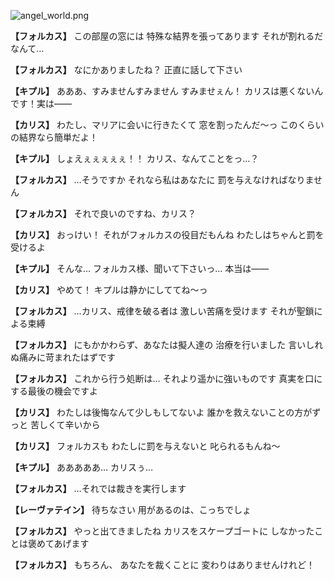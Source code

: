 
![angel_world.png](../images/backgrounds/angel_world.png)

**【フォルカス】**
この部屋の窓には
特殊な結界を張ってあります
それが割れるだなんて…

**【フォルカス】**
なにかありましたね？
正直に話して下さい

**【キプル】**
あああ、すみませんすみません
すみませぇん！
カリスは悪くないんです！実は――

**【カリス】**
わたし、マリアに会いに行きたくて
窓を割ったんだ～っ
このくらいの結界なら簡単だよ！

**【キプル】**
しょえぇぇぇぇぇ！！
カリス、なんてことをっ…？

**【フォルカス】**
…そうですか
それなら私はあなたに
罰を与えなければなりません

**【フォルカス】**
それで良いのですね、カリス？

**【カリス】**
おっけい！
それがフォルカスの役目だもんね
わたしはちゃんと罰を受けるよ

**【キプル】**
そんな…
フォルカス様、聞いて下さいっ…
本当は――

**【カリス】**
やめて！
キプルは静かにしててね～っ

**【フォルカス】**
…カリス、戒律を破る者は
激しい苦痛を受けます
それが聖鎖による束縛

**【フォルカス】**
にもかかわらず、あなたは擬人達の
治療を行いました
言いしれぬ痛みに苛まれたはずです

**【フォルカス】**
これから行う処断は…
それより遥かに強いものです
真実を口にする最後の機会ですよ

**【カリス】**
わたしは後悔なんて少しもしてないよ
誰かを救えないことの方がずっと
苦しくて辛いから

**【カリス】**
フォルカスも
わたしに罰を与えないと
叱られるもんね～

**【キプル】**
あああああ…
カリスぅ…

**【フォルカス】**
…それでは裁きを実行します

**【レーヴァテイン】**
待ちなさい
用があるのは、こっちでしょ

**【フォルカス】**
やっと出てきましたね
カリスをスケープゴートに
しなかったことは褒めてあげます

**【フォルカス】**
もちろん、
あなたを裁くことに
変わりはありませんけれど！